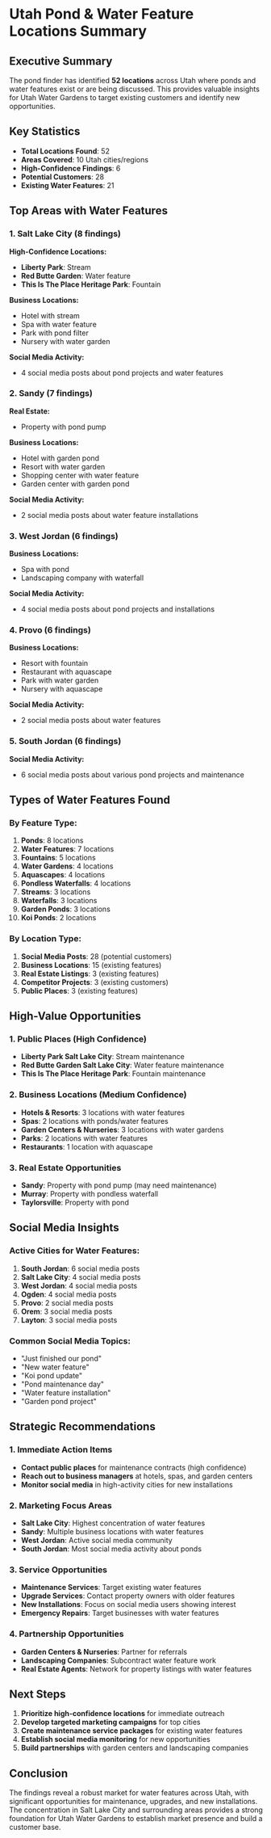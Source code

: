 # Utah Pond & Water Feature Locations Summary

## Executive Summary
The pond finder has identified **52 locations** across Utah where ponds and water features exist or are being discussed. This provides valuable insights for Utah Water Gardens to target existing customers and identify new opportunities.

## Key Statistics
- **Total Locations Found**: 52
- **Areas Covered**: 10 Utah cities/regions
- **High-Confidence Findings**: 6
- **Potential Customers**: 28
- **Existing Water Features**: 21

## Top Areas with Water Features

### 1. Salt Lake City (8 findings)
**High-Confidence Locations:**
- **Liberty Park**: Stream
- **Red Butte Garden**: Water feature
- **This Is The Place Heritage Park**: Fountain

**Business Locations:**
- Hotel with stream
- Spa with water feature
- Park with pond filter
- Nursery with water garden

**Social Media Activity:**
- 4 social media posts about pond projects and water features

### 2. Sandy (7 findings)
**Real Estate:**
- Property with pond pump

**Business Locations:**
- Hotel with garden pond
- Resort with water garden
- Shopping center with water feature
- Garden center with garden pond

**Social Media Activity:**
- 2 social media posts about water feature installations

### 3. West Jordan (6 findings)
**Business Locations:**
- Spa with pond
- Landscaping company with waterfall

**Social Media Activity:**
- 4 social media posts about pond projects and installations

### 4. Provo (6 findings)
**Business Locations:**
- Resort with fountain
- Restaurant with aquascape
- Park with water garden
- Nursery with aquascape

**Social Media Activity:**
- 2 social media posts about water features

### 5. South Jordan (6 findings)
**Social Media Activity:**
- 6 social media posts about various pond projects and maintenance

## Types of Water Features Found

### By Feature Type:
1. **Ponds**: 8 locations
2. **Water Features**: 7 locations
3. **Fountains**: 5 locations
4. **Water Gardens**: 4 locations
5. **Aquascapes**: 4 locations
6. **Pondless Waterfalls**: 4 locations
7. **Streams**: 3 locations
8. **Waterfalls**: 3 locations
9. **Garden Ponds**: 3 locations
10. **Koi Ponds**: 2 locations

### By Location Type:
1. **Social Media Posts**: 28 (potential customers)
2. **Business Locations**: 15 (existing features)
3. **Real Estate Listings**: 3 (existing features)
4. **Competitor Projects**: 3 (existing customers)
5. **Public Places**: 3 (existing features)

## High-Value Opportunities

### 1. Public Places (High Confidence)
- **Liberty Park Salt Lake City**: Stream maintenance
- **Red Butte Garden Salt Lake City**: Water feature maintenance
- **This Is The Place Heritage Park**: Fountain maintenance

### 2. Business Locations (Medium Confidence)
- **Hotels & Resorts**: 3 locations with water features
- **Spas**: 2 locations with ponds/water features
- **Garden Centers & Nurseries**: 3 locations with water gardens
- **Parks**: 2 locations with water features
- **Restaurants**: 1 location with aquascape

### 3. Real Estate Opportunities
- **Sandy**: Property with pond pump (may need maintenance)
- **Murray**: Property with pondless waterfall
- **Taylorsville**: Property with pond

## Social Media Insights

### Active Cities for Water Features:
1. **South Jordan**: 6 social media posts
2. **Salt Lake City**: 4 social media posts
3. **West Jordan**: 4 social media posts
4. **Ogden**: 4 social media posts
5. **Provo**: 2 social media posts
6. **Orem**: 3 social media posts
7. **Layton**: 3 social media posts

### Common Social Media Topics:
- "Just finished our pond"
- "New water feature"
- "Koi pond update"
- "Pond maintenance day"
- "Water feature installation"
- "Garden pond project"

## Strategic Recommendations

### 1. Immediate Action Items
- **Contact public places** for maintenance contracts (high confidence)
- **Reach out to business managers** at hotels, spas, and garden centers
- **Monitor social media** in high-activity cities for new installations

### 2. Marketing Focus Areas
- **Salt Lake City**: Highest concentration of water features
- **Sandy**: Multiple business locations with water features
- **West Jordan**: Active social media community
- **South Jordan**: Most social media activity about ponds

### 3. Service Opportunities
- **Maintenance Services**: Target existing water features
- **Upgrade Services**: Contact property owners with older features
- **New Installations**: Focus on social media users showing interest
- **Emergency Repairs**: Target businesses with water features

### 4. Partnership Opportunities
- **Garden Centers & Nurseries**: Partner for referrals
- **Landscaping Companies**: Subcontract water feature work
- **Real Estate Agents**: Network for property listings with water features

## Next Steps

1. **Prioritize high-confidence locations** for immediate outreach
2. **Develop targeted marketing campaigns** for top cities
3. **Create maintenance service packages** for existing water features
4. **Establish social media monitoring** for new opportunities
5. **Build partnerships** with garden centers and landscaping companies

## Conclusion

The findings reveal a robust market for water features across Utah, with significant opportunities for maintenance, upgrades, and new installations. The concentration in Salt Lake City and surrounding areas provides a strong foundation for Utah Water Gardens to establish market presence and build a customer base. 